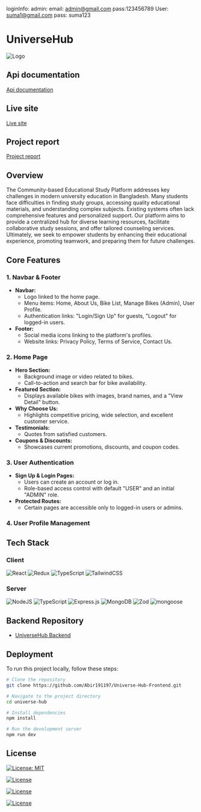 loginInfo:
admin:
email: admin@gmail.com  pass:123456789
User: suma1@gmail.com pass: suma123


# UniverseHub

![Logo]()

## Api documentation
[Api documentation](https://www.notion.so/API-Documentation-UniverseHub-325c2c8aa80f40b89fff8125c15c3d83)

## Live site
[Live site](https://universe-hub-frontend.onrender.com/)

## Project report
[Project report](https://drive.google.com/file/d/1TAyTB7dcOzVFvnqAsig_hdDL9J1e9Sul/view?usp=sharing)


## Overview
The Community-based Educational Study Platform addresses key challenges in modern university education in Bangladesh. Many students face difficulties in finding study groups, accessing quality educational materials, and understanding complex subjects. Existing systems often lack comprehensive features and personalized support. Our platform aims to provide a centralized hub for diverse learning resources, facilitate collaborative study sessions, and offer tailored counseling services. Ultimately, we seek to empower students by enhancing their educational experience, promoting teamwork, and preparing them for future challenges.


## Core Features

### 1. Navbar & Footer

- **Navbar:**
  - Logo linked to the home page.
  - Menu items: Home, About Us, Bike List, Manage Bikes (Admin), User Profile.
  - Authentication links: "Login/Sign Up" for guests, "Logout" for logged-in users.
- **Footer:**
  - Social media icons linking to the platform's profiles.
  - Website links: Privacy Policy, Terms of Service, Contact Us.

### 2. Home Page

- **Hero Section:**
  - Background image or video related to bikes.
  - Call-to-action and search bar for bike availability.
- **Featured Section:**
  - Displays available bikes with images, brand names, and a "View Detail" button.
- **Why Choose Us:**
  - Highlights competitive pricing, wide selection, and excellent customer service.
- **Testimonials:**
  - Quotes from satisfied customers.
- **Coupons & Discounts:**
  - Showcases current promotions, discounts, and coupon codes.

### 3. User Authentication

- **Sign Up & Login Pages:**
  - Users can create an account or log in.
  - Role-based access control with default "USER" and an initial "ADMIN" role.
- **Protected Routes:**
  - Certain pages are accessible only to logged-in users or admins.

### 4. User Profile Management





## Tech Stack

### Client

![React](https://img.shields.io/badge/react-%2320232a.svg?style=for-the-badge&logo=react&logoColor=%2361DAFB)
![Redux](https://img.shields.io/badge/redux-%23593d88.svg?style=for-the-badge&logo=redux&logoColor=white)
![TypeScript](https://img.shields.io/badge/typescript-%23007ACC.svg?style=for-the-badge&logo=typescript&logoColor=white)
![TailwindCSS](https://img.shields.io/badge/tailwindcss-%2338B2AC.svg?style=for-the-badge&logo=tailwind-css&logoColor=white)

### Server

![NodeJS](https://img.shields.io/badge/node.js-6DA55F?style=for-the-badge&logo=node.js&logoColor=white)
![TypeScript](https://img.shields.io/badge/typescript-%23007ACC.svg?style=for-the-badge&logo=typescript&logoColor=white)
![Express.js](https://img.shields.io/badge/express.js-%23404d59.svg?style=for-the-badge&logo=express&logoColor=%2361DAFB)
![MongoDB](https://img.shields.io/badge/MongoDB-%234ea94b.svg?style=for-the-badge&logo=mongodb&logoColor=white)
![Zod](https://img.shields.io/badge/zod-%233068b7.svg?style=for-the-badge&logo=zod&logoColor=white)
![mongoose](https://img.shields.io/badge/Mongoose-563D7C?style=for-the-badge&logo=mongoose&logoColor=white)

## Backend Repository

- [UniverseHub Backend](https://github.com/Abir191197/Universe-Hub-Backend)

## Deployment

To run this project locally, follow these steps:

```bash
# Clone the repository
git clone https://github.com/Abir191197/Universe-Hub-Frontend.git

# Navigate to the project directory
cd universe-hub

# Install dependencies
npm install

# Run the development server
npm run dev
```



## License

[![License: MIT](https://img.shields.io/badge/License-MIT-yellow.svg)](https://opensource.org/licenses/MIT)

[![License](https://img.shields.io/badge/License-Apache_2.0-blue.svg)](https://opensource.org/licenses/Apache-2.0)

[![License](https://img.shields.io/badge/License-Boost_1.0-lightblue.svg)](https://www.boost.org/LICENSE_1_0.txt)

[![License](https://img.shields.io/badge/License-BSD_3--Clause-blue.svg)](https://opensource.org/licenses/BSD-3-Clause)
